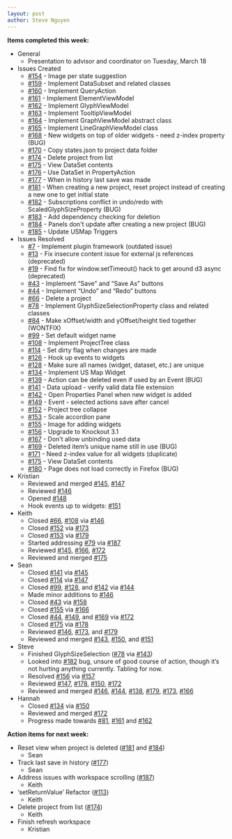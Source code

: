 ```yaml
---
layout: post
author: Steve Nguyen
---
```


**Items completed this week:**

* General
	* Presentation to advisor and coordinator on Tuesday, March 18
* Issues Created
	* [#154](https://github.com/KSHSK/WAVED/issues/154) - Image per state suggestion
	* [#159](https://github.com/KSHSK/WAVED/issues/159) - Implement DataSubset and related classes
	* [#160](https://github.com/KSHSK/WAVED/issues/160) - Implement QueryAction
	* [#161](https://github.com/KSHSK/WAVED/issues/161) - Implement ElementViewModel
	* [#162](https://github.com/KSHSK/WAVED/issues/162) - Implement GlyphViewModel
	* [#163](https://github.com/KSHSK/WAVED/issues/163) - Implement TooltipViewModel
	* [#164](https://github.com/KSHSK/WAVED/issues/164) - Implement GraphViewModel abstract class
	* [#165](https://github.com/KSHSK/WAVED/issues/165) - Implement LineGraphViewModel class
	* [#168](https://github.com/KSHSK/WAVED/issues/168) - New widgets on top of older widgets - need z-index property (BUG)
	* [#170](https://github.com/KSHSK/WAVED/issues/170) - Copy states.json to project data folder
	* [#174](https://github.com/KSHSK/WAVED/issues/174) - Delete project from list
	* [#175](https://github.com/KSHSK/WAVED/issues/175) - View DataSet contents
	* [#176](https://github.com/KSHSK/WAVED/issues/176) - Use DataSet in PropertyAction
	* [#177](https://github.com/KSHSK/WAVED/issues/177) - When in history last save was made
	* [#181](https://github.com/KSHSK/WAVED/issues/181) - When creating a new project, reset project instead of creating a new one to get initial state
	* [#182](https://github.com/KSHSK/WAVED/issues/182) - Subscriptions conflict in undo/redo with ScaledGlyphSizeProperty (BUG)
	* [#183](https://github.com/KSHSK/WAVED/issues/183) - Add dependency checking for deletion
	* [#184](https://github.com/KSHSK/WAVED/issues/184) - Panels don't update after creating a new project (BUG)
	* [#185](https://github.com/KSHSK/WAVED/issues/185) - Update USMap Triggers
* Issues Resolved
	* [#7](https://github.com/KSHSK/WAVED/issues/7) - Implement plugin framework (outdated issue)
	* [#13](https://github.com/KSHSK/WAVED/issues/13) - Fix insecure content issue for external js references (deprecated)
	* [#19](https://github.com/KSHSK/WAVED/issues/19) - Find fix for window.setTimeout() hack to get around d3 async (deprecated)
	* [#43](https://github.com/KSHSK/WAVED/issues/43) - Implement “Save” and “Save As” buttons
	* [#44](https://github.com/KSHSK/WAVED/issues/44) - Implement “Undo” and “Redo” buttons
	* [#66](https://github.com/KSHSK/WAVED/issues/66) - Delete a project
	* [#78](https://github.com/KSHSK/WAVED/issues/78) - Implement GlyphSizeSelectionProperty class and related classes
	* [#84](https://github.com/KSHSK/WAVED/issues/84) - Make xOffset/width and yOffset/height tied together (WONTFIX)
	* [#99](https://github.com/KSHSK/WAVED/issues/99) - Set default widget name
	* [#108](https://github.com/KSHSK/WAVED/issues/108) - Implement ProjectTree class
	* [#114](https://github.com/KSHSK/WAVED/issues/114) - Set dirty flag when changes are made
	* [#126](https://github.com/KSHSK/WAVED/issues/126) - Hook up events to widgets
	* [#128](https://github.com/KSHSK/WAVED/issues/128) - Make sure all names (widget, dataset, etc.) are unique
	* [#134](https://github.com/KSHSK/WAVED/issues/134) - Implement US Map Widget
	* [#139](https://github.com/KSHSK/WAVED/issues/139) - Action can be deleted even if used by an Event (BUG)
	* [#141](https://github.com/KSHSK/WAVED/issues/141) - Data upload - verify valid data file extension
	* [#142](https://github.com/KSHSK/WAVED/issues/142) - Open Properties Panel when new widget is added
	* [#149](https://github.com/KSHSK/WAVED/issues/149) - Event - selected actions save after cancel
	* [#152](https://github.com/KSHSK/WAVED/issues/152) - Project tree collapse
	* [#153](https://github.com/KSHSK/WAVED/issues/153) - Scale accordion pane
	* [#155](https://github.com/KSHSK/WAVED/issues/155) - Image for adding widgets
	* [#156](https://github.com/KSHSK/WAVED/issues/156) - Upgrade to Knockout 3.1
	* [#167](https://github.com/KSHSK/WAVED/issues/167) - Don’t allow unbinding used data
	* [#169](https://github.com/KSHSK/WAVED/issues/169) - Deleted item’s unique name still in use (BUG)
	* [#171](https://github.com/KSHSK/WAVED/issues/171) - Need z-index value for all widgets (duplicate)
	* [#175](https://github.com/KSHSK/WAVED/issues/175) - View DataSet contents
	* [#180](https://github.com/KSHSK/WAVED/issues/180) - Page does not load correctly in Firefox (BUG)
* Kristian
	* Reviewed and merged [#145](https://github.com/KSHSK/WAVED/issues/145), [#147](https://github.com/KSHSK/WAVED/issues/147)
	* Reviewed [#146](https://github.com/KSHSK/WAVED/issues/146)
	* Opened [#148](https://github.com/KSHSK/WAVED/issues/148)
	* Hook events up to widgets: [#151](https://github.com/KSHSK/WAVED/issues/151)
* Keith
	* Closed [#66](https://github.com/KSHSK/WAVED/issues/66), [#108](https://github.com/KSHSK/WAVED/issues/108) via [#146](https://github.com/KSHSK/WAVED/issues/146)
	* Closed [#152](https://github.com/KSHSK/WAVED/issues/152) via [#173](https://github.com/KSHSK/WAVED/issues/173)
	* Closed [#153](https://github.com/KSHSK/WAVED/issues/153) via [#179](https://github.com/KSHSK/WAVED/issues/179)
	* Started addressing [#79](https://github.com/KSHSK/WAVED/issues/79) via [#187](https://github.com/KSHSK/WAVED/issues/187)
	* Reviewed [#145](https://github.com/KSHSK/WAVED/issues/145), [#166](https://github.com/KSHSK/WAVED/issues/166), [#172](https://github.com/KSHSK/WAVED/issues/172)
	* Reviewed and merged [#175](https://github.com/KSHSK/WAVED/issues/175)
* Sean
	* Closed [#141](https://github.com/KSHSK/WAVED/issues/141) via [#145](https://github.com/KSHSK/WAVED/issues/145)
	* Closed [#114](https://github.com/KSHSK/WAVED/issues/114) via [#147](https://github.com/KSHSK/WAVED/issues/147)
	* Closed [#99](https://github.com/KSHSK/WAVED/issues/99), [#128](https://github.com/KSHSK/WAVED/issues/128), and [#142](https://github.com/KSHSK/WAVED/issues/142) via [#144](https://github.com/KSHSK/WAVED/issues/144)
	* Made minor additions to [#146](https://github.com/KSHSK/WAVED/issues/146)
	* Closed [#43](https://github.com/KSHSK/WAVED/issues/43) via [#158](https://github.com/KSHSK/WAVED/issues/158)
	* Closed [#155](https://github.com/KSHSK/WAVED/issues/155) via [#166](https://github.com/KSHSK/WAVED/issues/166)
	* Closed [#44](https://github.com/KSHSK/WAVED/issues/44), [#149](https://github.com/KSHSK/WAVED/issues/149), and [#169](https://github.com/KSHSK/WAVED/issues/169) via [#172](https://github.com/KSHSK/WAVED/issues/172)
	* Closed [#175](https://github.com/KSHSK/WAVED/issues/175) via [#178](https://github.com/KSHSK/WAVED/issues/178)
	* Reviewed [#146](https://github.com/KSHSK/WAVED/issues/146), [#173](https://github.com/KSHSK/WAVED/issues/173), and [#179](https://github.com/KSHSK/WAVED/issues/179)
	* Reviewed and merged [#143](https://github.com/KSHSK/WAVED/issues/143), [#150](https://github.com/KSHSK/WAVED/issues/150), and [#151](https://github.com/KSHSK/WAVED/issues/151)
* Steve
	* Finished GlyphSizeSelection ([#78](https://github.com/KSHSK/WAVED/issues/78) via [#143](https://github.com/KSHSK/WAVED/issues/143))
	* Looked into [#182](https://github.com/KSHSK/WAVED/issues/182) bug, unsure of good course of action, though it’s not hurting anything currently. Tabling for now.
	* Resolved [#156](https://github.com/KSHSK/WAVED/issues/156) via [#157](https://github.com/KSHSK/WAVED/issues/157)
	* Reviewed [#147](https://github.com/KSHSK/WAVED/issues/147), [#178](https://github.com/KSHSK/WAVED/issues/178), [#150](https://github.com/KSHSK/WAVED/issues/150), [#172](https://github.com/KSHSK/WAVED/issues/172)
	* Reviewed and merged [#146](https://github.com/KSHSK/WAVED/issues/146), [#144](https://github.com/KSHSK/WAVED/issues/144), [#138](https://github.com/KSHSK/WAVED/issues/138), [#179](https://github.com/KSHSK/WAVED/issues/179), [#173](https://github.com/KSHSK/WAVED/issues/173), [#166](https://github.com/KSHSK/WAVED/issues/166)
* Hannah
	* Closed [#134](https://github.com/KSHSK/WAVED/issues/134) via [#150](https://github.com/KSHSK/WAVED/issues/150)
	* Reviewed and merged [#172](https://github.com/KSHSK/WAVED/issues/172)
	* Progress made towards [#81](https://github.com/KSHSK/WAVED/issues/81), [#161](https://github.com/KSHSK/WAVED/issues/161) and [#162](https://github.com/KSHSK/WAVED/issues/162)
	
**Action items for next week:**

* Reset view when project is deleted ([#181](https://github.com/KSHSK/WAVED/issues/181) and [#184](https://github.com/KSHSK/WAVED/issues/184))
	* Sean
* Track last save in history ([#177](https://github.com/KSHSK/WAVED/issues/177))
	* Sean
* Address issues with workspace scrolling ([#187](https://github.com/KSHSK/WAVED/issues/187))
	* Keith
* ‘setReturnValue’ Refactor ([#113](https://github.com/KSHSK/WAVED/issues/113))
	* Keith
* Delete project from list ([#174](https://github.com/KSHSK/WAVED/issues/174))
	* Keith
* Finish refresh workspace
	* Kristian
